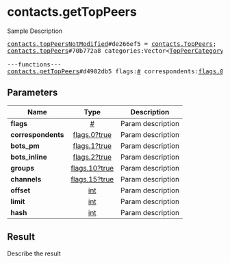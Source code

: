 # contacts.getTopPeers

Sample Description

<pre>
<a href="../constructor/contacts.topPeersNotModified">contacts.topPeersNotModified</a>#de266ef5 = <a href="../type/contacts.TopPeers.md">contacts.TopPeers</a>;
<a href="../constructor/contacts.topPeers">contacts.topPeers</a>#70b772a8 categories:Vector&lt;<a href="../type/TopPeerCategoryPeers.md">TopPeerCategoryPeers</a>&gt; chats:Vector&lt;<a href="../type/Chat.md">Chat</a>&gt; users:Vector&lt;<a href="../type/User.md">User</a>&gt; = <a href="../type/contacts.TopPeers.md">contacts.TopPeers</a>;

---functions---
<a href="../method/contacts.getTopPeers.md">contacts.getTopPeers</a>#d4982db5 flags:<a href="../type/#.md">#</a> correspondents:<a href="../type/flags.0?true.md">flags.0?true</a> bots_pm:<a href="../type/flags.1?true.md">flags.1?true</a> bots_inline:<a href="../type/flags.2?true.md">flags.2?true</a> groups:<a href="../type/flags.10?true.md">flags.10?true</a> channels:<a href="../type/flags.15?true.md">flags.15?true</a> offset:<a href="../type/int.md">int</a> limit:<a href="../type/int.md">int</a> hash:<a href="../type/int.md">int</a> = <a href="../type/contacts.TopPeers.md">contacts.TopPeers</a>;
</pre>

## Parameters

| Name | Type | Description |
|------|:----:|-------------|
| **flags** | [#](../type/#.md) | Param description |
| **correspondents** | [flags.0?true](../type/flags.0?true.md) | Param description |
| **bots_pm** | [flags.1?true](../type/flags.1?true.md) | Param description |
| **bots_inline** | [flags.2?true](../type/flags.2?true.md) | Param description |
| **groups** | [flags.10?true](../type/flags.10?true.md) | Param description |
| **channels** | [flags.15?true](../type/flags.15?true.md) | Param description |
| **offset** | [int](../type/int.md) | Param description |
| **limit** | [int](../type/int.md) | Param description |
| **hash** | [int](../type/int.md) | Param description |

## Result

Describe the result

